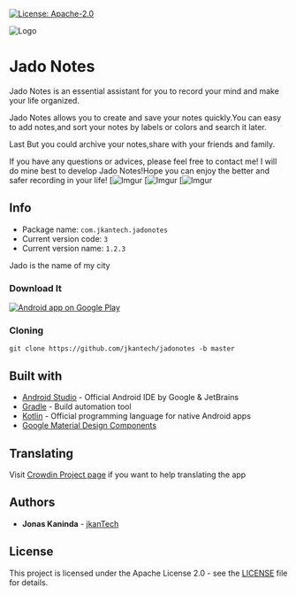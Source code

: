 
[![License: Apache-2.0](https://img.shields.io/badge/License-Apache%202.0-yellow.svg)](http://www.apache.org/licenses/LICENSE-2.0)


![Logo](https://github.com/jkanTech/Jadonotes/blob/master/app/src/main/ic_launcher-playstore.png)
# Jado Notes
Jado Notes is an essential assistant for you to record your mind and make your life organized.

Jado Notes allows you to create and save your notes quickly.You can easy to add notes,and sort your notes by labels or colors and search it later.

Last But  you could archive your notes,share with your friends and family.

 If you have any questions or advices, please feel free to contact me! I will do mine best to develop Jado Notes!Hope you can enjoy the better and safer recording in your life!
[![Imgur](https://github.com/jkanTech/jadonotes/blob/master/screenshots/Jado.jpg) [![Imgur](https://github.com/jkanTech/jadonotes/blob/master/screenshots/Jado1.jpg) [![Imgur](https://github.com/jkanTech/jadonotes/blob/master/screenshots/Jado2.jpg)


## Info
* Package name: `com.jkantech.jadonotes`
* Current version code:  `3`
* Current version name: `1.2.3`

Jado is the name of my city

### Download It
<a href="https://play.google.com/store/apps/details?id=com.jkantech.jadonotes">
  <img alt="Android app on Google Play" src="https://developer.android.com/images/brand/en_app_rgb_wo_45.png" />
</a>




### Cloning

```
git clone https://github.com/jkantech/jadonotes -b master
```

## Built with

* [Android Studio](https://developer.android.com/studio) - Official Android IDE by Google & JetBrains
* [Gradle](https://github.com/gradle/gradle) - Build automation tool
* [Kotlin](https://kotlinlang.org/) - Official programming language for native Android apps
* [Google Material Design Components](https://material.io/develop/android/docs/getting-started/) 



## Translating

Visit [Crowdin Project page](https://crowdin.com/project/jadonotes) if you want to help translating the app


## Authors

* **Jonas Kaninda**  - [jkanTech](https://github.com/jkantech)


## License

This project is licensed under the Apache License 2.0 - see the [LICENSE](LICENSE) file for details.
